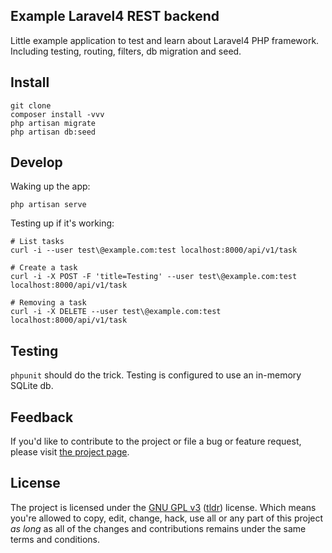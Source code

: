 ## Example Laravel4 REST backend

Little example application to test and learn about Laravel4 PHP framework. Including testing, routing, filters, db migration and seed.

## Install
    
    git clone
    composer install -vvv
    php artisan migrate
    php artisan db:seed


## Develop

Waking up the app:

    php artisan serve

Testing up if it's working:

    # List tasks
    curl -i --user test\@example.com:test localhost:8000/api/v1/task

    # Create a task
    curl -i -X POST -F 'title=Testing' --user test\@example.com:test localhost:8000/api/v1/task

    # Removing a task
    curl -i -X DELETE --user test\@example.com:test localhost:8000/api/v1/task


## Testing

``phpunit`` should do the trick. Testing is configured to use an in-memory SQLite db.

## Feedback

If you'd like to contribute to the project or file a bug or feature request, please visit [the project page][1].

## License

The project is licensed under the [GNU GPL v3][2] ([tldr][3]) license. Which means you're allowed to copy, edit, change, hack, use all or any part of this project *as long* as all of the changes and contributions remains under the same terms and conditions.

  [1]: https://github.com/desyncr/laravel4rest/
  [2]: http://www.gnu.org/licenses/gpl.html
  [3]: http://www.tldrlegal.com/license/gnu-general-public-license-v3-(gpl-3)

